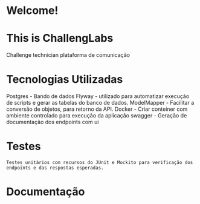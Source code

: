 # Welcome!

# This is ChallengLabs
Challenge technician plataforma de comunicação

# Tecnologias Utilizadas
Postgres - Bando de dados
Flyway - utilizado para automatizar execução de scripts e gerar as tabelas do banco de dados.
ModelMapper - Facilitar a conversão de objetos, para retorno da API.
Docker - Criar conteiner com ambiente controlado para execução da aplicação
swagger - Geração de documentação dos endpoints com ui


# Testes
```
Testes unitários com recursos do JUnit e Mockito para verificação dos endpoints e das respostas esperadas.
```

# Documentação
